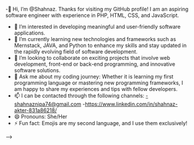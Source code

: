-👋 Hi, I’m @Shahnaz. Thanks for visiting my GitHub profile! I am an aspiring software engineer with experience in PHP, HTML, CSS, and JavaScript.

- 🔭 I’m interested in developing meaningful and user-friendly software applications.
- 🌱 I’m currently learning new technologies and frameworks such as Mernstack, JAVA, and Python to enhance my skills and stay updated in the rapidly evolving field of software development.
- 👯 I’m looking to collaborate on exciting projects that involve web development, front-end or back-end programming, and innovative software solutions.
- 💬 Ask me about my coding journey: Whether it is learning my first programming language or mastering new programming frameworks, I am happy to share my experiences and tips with fellow developers.
- 📫 I can be contacted through the following channels:
      -shahnaznipa74@gmail.com
      -https://www.linkedin.com/in/shahnaz-akter-831a86218/
- 😄 Pronouns: She/Her
- ⚡ Fun fact: Emojis are my second language, and I use them exclusively!

-->
